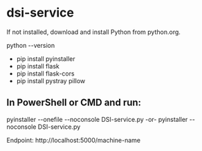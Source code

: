 # dsi-service


If not installed, download and install Python from python.org.

python --version

- pip install pyinstaller
- pip install flask
- pip install flask-cors
- pip install pystray pillow

## In PowerShell or CMD and run: 
pyinstaller --onefile --noconsole DSI-service.py
-or-
pyinstaller --noconsole DSI-service.py

Endpoint: http://localhost:5000/machine-name
